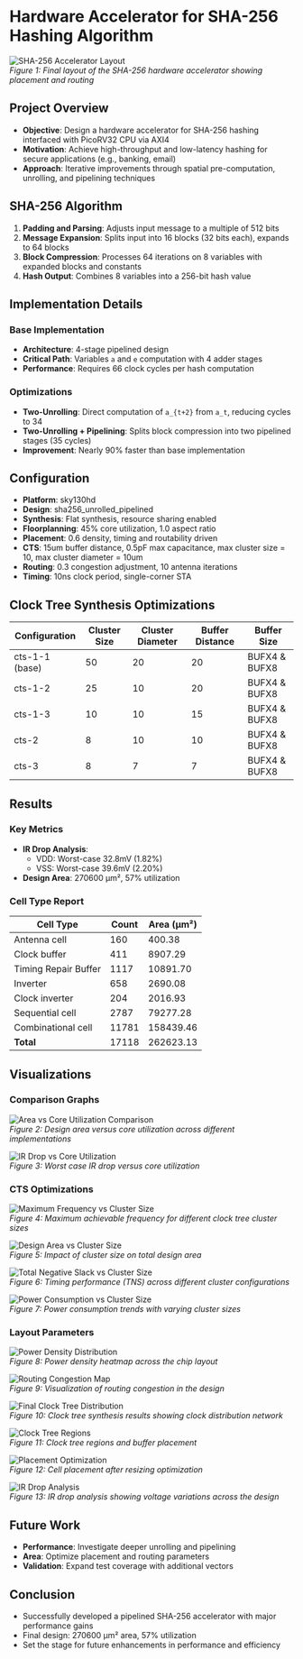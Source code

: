 # Hardware Accelerator for SHA-256 Hashing Algorithm

![SHA-256 Accelerator Layout](./images/layout.png)  
*Figure 1: Final layout of the SHA-256 hardware accelerator showing placement and routing*

## Project Overview
- **Objective**: Design a hardware accelerator for SHA-256 hashing interfaced with PicoRV32 CPU via AXI4
- **Motivation**: Achieve high-throughput and low-latency hashing for secure applications (e.g., banking, email)
- **Approach**: Iterative improvements through spatial pre-computation, unrolling, and pipelining techniques

## SHA-256 Algorithm
1. **Padding and Parsing**: Adjusts input message to a multiple of 512 bits
2. **Message Expansion**: Splits input into 16 blocks (32 bits each), expands to 64 blocks
3. **Block Compression**: Processes 64 iterations on 8 variables with expanded blocks and constants
4. **Hash Output**: Combines 8 variables into a 256-bit hash value

## Implementation Details

### Base Implementation
- **Architecture**: 4-stage pipelined design
- **Critical Path**: Variables `a` and `e` computation with 4 adder stages
- **Performance**: Requires 66 clock cycles per hash computation

### Optimizations
- **Two-Unrolling**: Direct computation of `a_{t+2}` from `a_t`, reducing cycles to 34
- **Two-Unrolling + Pipelining**: Splits block compression into two pipelined stages (35 cycles)
- **Improvement**: Nearly 90% faster than base implementation

## Configuration
- **Platform**: sky130hd
- **Design**: sha256_unrolled_pipelined
- **Synthesis**: Flat synthesis, resource sharing enabled
- **Floorplanning**: 45% core utilization, 1.0 aspect ratio
- **Placement**: 0.6 density, timing and routability driven
- **CTS**: 15um buffer distance, 0.5pF max capacitance, max cluster size = 10, max cluster diameter = 10um
- **Routing**: 0.3 congestion adjustment, 10 antenna iterations
- **Timing**: 10ns clock period, single-corner STA

## Clock Tree Synthesis Optimizations
| Configuration | Cluster Size | Cluster Diameter | Buffer Distance | Buffer Size |
|---------------|-------------|------------------|----------------|------------|
| cts-1-1 (base)| 50          | 20               | 20             | BUFX4 & BUFX8 |
| cts-1-2       | 25          | 10               | 20             | BUFX4 & BUFX8 |
| cts-1-3       | 10          | 10               | 15             | BUFX4 & BUFX8 |
| cts-2         | 8           | 10               | 10             | BUFX4 & BUFX8 |
| cts-3         | 8           | 7                | 7              | BUFX4 & BUFX8 |

## Results

### Key Metrics
- **IR Drop Analysis**:
  - VDD: Worst-case 32.8mV (1.82%)
  - VSS: Worst-case 39.6mV (2.20%)
- **Design Area**: 270600 μm², 57% utilization

### Cell Type Report
| Cell Type            | Count | Area (μm²) |
|----------------------|-------|------------|
| Antenna cell         | 160   | 400.38     |
| Clock buffer         | 411   | 8907.29    |
| Timing Repair Buffer | 1117  | 10891.70   |
| Inverter             | 658   | 2690.08    |
| Clock inverter       | 204   | 2016.93    |
| Sequential cell      | 2787  | 79277.28   |
| Combinational cell   | 11781 | 158439.46  |
| **Total**            | 17118 | 262623.13  |

## Visualizations

### Comparison Graphs
![Area vs Core Utilization Comparison](./images/area.jpeg)  
*Figure 2: Design area versus core utilization across different implementations*

![IR Drop vs Core Utilization](./images/ir_drop.jpeg)  
*Figure 3: Worst case IR drop versus core utilization*

### CTS Optimizations
![Maximum Frequency vs Cluster Size](./images/cts_freq.png)  
*Figure 4: Maximum achievable frequency for different clock tree cluster sizes*

![Design Area vs Cluster Size](./images/cts_area.png)  
*Figure 5: Impact of cluster size on total design area*

![Total Negative Slack vs Cluster Size](./images/cts_tns.png)  
*Figure 6: Timing performance (TNS) across different cluster configurations*

![Power Consumption vs Cluster Size](./images/cts_power.png)  
*Figure 7: Power consumption trends with varying cluster sizes*

### Layout Parameters
![Power Density Distribution](./images/Power_Density.png)  
*Figure 8: Power density heatmap across the chip layout*

![Routing Congestion Map](./images/Routing_Congestion.png)  
*Figure 9: Visualization of routing congestion in the design*

![Final Clock Tree Distribution](./images/final_clocks.png)  
*Figure 10: Clock tree synthesis results showing clock distribution network*

![Clock Tree Regions](./images/Clock_Tree_Regions.png)  
*Figure 11: Clock tree regions and buffer placement*

![Placement Optimization](./images/final_resizer.png)  
*Figure 12: Cell placement after resizing optimization*

![IR Drop Analysis](./images/final_ir_drop.png)  
*Figure 13: IR drop analysis showing voltage variations across the design*

## Future Work
- **Performance**: Investigate deeper unrolling and pipelining
- **Area**: Optimize placement and routing parameters
- **Validation**: Expand test coverage with additional vectors

## Conclusion
- Successfully developed a pipelined SHA-256 accelerator with major performance gains
- Final design: 270600 μm² area, 57% utilization
- Set the stage for future enhancements in performance and efficiency

